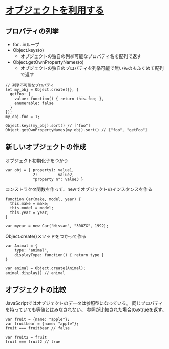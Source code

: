 # [オブジェクトを利用する](https://developer.mozilla.org/ja/docs/Web/JavaScript/Guide/Working_with_Objects)

## プロパティの列挙

- for...inループ
- Object.keys(o)
    - オブジェクトの独自の列挙可能なプロバティ名を配列で返す
- Object.getOwnPropertyNames(o)
    - オブジェクトの独自のプロバティを列挙可能で無いものもふくめて配列で返す

```
// 列挙不可能なプロパティ
let my_obj = Object.create({}, {
  getFoo: {
    value: function() { return this.foo; },
    enumerable: false
  }
});
my_obj.foo = 1;

Object.keys(my_obj).sort() // ["foo"]
Object.getOwnPropertyNames(my_obj).sort() // ["foo", "getFoo"]
```

## 新しいオブジェクトの作成

オブジェクト初期化子をつかう

```
var obj = { property1: value1,
            2:         value2,
            "property n": value3 }
```

コンストラクタ関数を作って、newでオブジェクトのインスタンスを作る

```
function Car(make, model, year) {
  this.make = make;
  this.model = model;
  this.year = year;
}

var mycar = new Car("Nissan", "300ZX", 1992);
```

Object.create()メソッドをつかって作る

```
var Animal = {
    type: "animal",
    displayType: function() { return type }
}

var animal = Object.create(Animal);
animal.display() // animal
```

## オブジェクトの比較

JavaScriptではオブジェクトのデータは参照型になっている。
同じプロパティを持っていても等値とはみなされない。
参照が比較された場合のみtrueを返す。

```
var fruit = {name: "apple"};
var fruitbear = {name: "apple"};
fruit === fruitbear // false

var fruit2 = fruit
fruit === fruit2 // true
```
